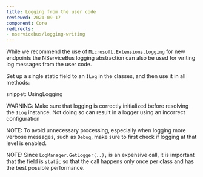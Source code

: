 ```yaml
---
title: Logging from the user code
reviewed: 2021-09-17
component: Core
redirects:
- nservicebus/logging-writing
---
```


While we recommend the use of [`Microsoft.Extensions.Logging`](/nservicebus/logging/extensions-logging.md) for new endpoints the NServiceBus logging abstraction can also be used for writing log messages from the user code.

Set up a single static field to an `ILog` in the classes, and then use it in all methods:

snippet: UsingLogging

WARNING: Make sure that logging is correctly initialized before resolving the `ILog` instance. Not doing so can result in a logger using an incorrect configuration

NOTE: To avoid unnecessary processing, especially when logging more verbose messages, such as `Debug`, make sure to first check if logging at that level is enabled.

NOTE: Since `LogManager.GetLogger(..);` is an expensive call, it is important that the field is `static` so that the call happens only once per class and has the best possible performance.
